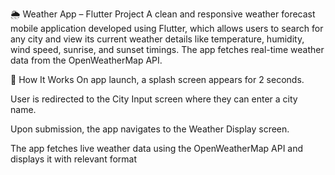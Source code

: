 🌦️ Weather App – Flutter Project
A clean and responsive weather forecast mobile application developed using Flutter, which allows users to search for any city and view its current weather details like temperature, humidity, wind speed, sunrise, and sunset timings. The app fetches real-time weather data from the OpenWeatherMap API.

🚀 How It Works
On app launch, a splash screen appears for 2 seconds.

User is redirected to the City Input screen where they can enter a city name.

Upon submission, the app navigates to the Weather Display screen.

The app fetches live weather data using the OpenWeatherMap API and displays it with relevant format
